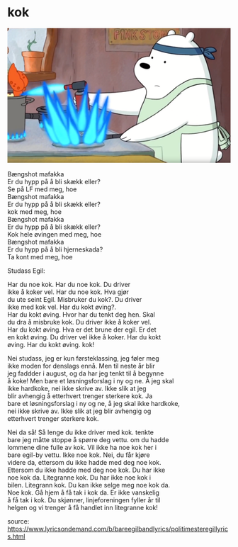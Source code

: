 # kok

![alt text](kokulf.png "Bildet av flittig student som arbeider hardt")


Bængshot mafakka<br>
Er du hypp på å bli skækk eller?<br>
Se på LF med meg, hoe<br>
Bængshot mafakka<br>
Er du hypp på å bli skækk eller?<br>
kok med meg, hoe<br>
Bængshot mafakka<br>
Er du hypp på å bli skækk eller?<br>
Kok hele øvingen med meg, hoe<br>
Bængshot mafakka<br>
Er du hypp på å bli hjerneskada?<br>
Ta kont med meg, hoe<br>

Studass Egil:

Har du noe kok. Har du noe kok. Du driver <br>
ikke å koker vel. Har du noe kok. Hva gjør<br>
du ute seint Egil. Misbruker du kok?. Du driver<br>
ikke med kok vel. Har du kokt øving?. <br>
Har du kokt øving. Hvor har du tenkt deg hen. Skal <br> 
du dra å misbruke kok. Du driver ikke å koker vel. <br>
Har du kokt øving. Hva er det brune der egil. Er det <br>
en kokt øving. Du driver vel ikke å koker. Har du kokt<br>
øving. Har du kokt øving. kok!

Nei studass, jeg er kun førsteklassing, jeg føler meg<br>
ikke moden for denslags ennå. Men til neste år blir<br>
jeg faddder i august, og da har jeg tenkt til å begynne<br>
å koke! Men bare et løsningsforslag i ny og ne. Å jeg skal <br>
ikke hardkoke, nei ikke skrive av. Ikke slik at jeg <br>
blir avhengig å etterhvert trenger sterkere kok. Ja <br>
bare et løsningsforslag i ny og ne, å jeg skal ikke hardkoke,<br>
nei ikke skrive av. Ikke slik at jeg blir avhengig og<br>
etterhvert trenger sterkere kok.<br>

Nei da så! Så lenge du ikke driver med kok. tenkte <br>
bare jeg måtte stoppe å spørre deg vettu. om du hadde<br>
lommene dine fulle av kok. Vil ikke ha noe kok her i<br>
bare egil-by vettu. Ikke noe kok. Nei, du får kjøre <br>
videre da, ettersom du ikke hadde med deg noe kok.<br>
Ettersom du ikke hadde med deg noe kok. Du har ikke<br>
noe kok da. Litegranne kok. Du har ikke noe kok i<br>
bilen. Litegrann kok. Du kan ikke selge meg noe kok da.<br>
Noe kok. Gå hjem å få tak i kok da. Er ikke vanskelig<br>
å få tak i kok. Du skjønner, linjeforeningen fyller år til<br> 
helgen og vi trenger å få handlet inn litegranne kok!<br>

source: https://www.lyricsondemand.com/b/bareegilbandlyrics/politimesteregillyrics.html

